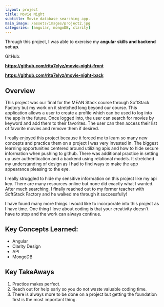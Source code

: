 ```yaml
---
layout: project
title: Movie Night
subtitle: Movie database searching app.
main_image: /assets/images/project2.jpg
categories: [angular, mongoDB, clarity]
---
```

Through this project, I was able to exercise my **angular skills and backend set up.**
 
GitHub: 

**https://github.com/rita7elyz/movie-night-front**

**https://github.com/rita7elyz/movie-night-back**

## Overview 

This project was our final for the MEAN Stack course through SoftStack Factory but my work on it stretched long beyond our course. This application allows a user to create a profile which can be used to log into the app in the future. Once logged into, the user can search for movies by keyword and add them to their favorites. The user can then access their list of favorite movies and remove them if desired. 

I really enjoyed this project because it forced me to learn so many new concepts and practice them on a project I was very invested in. The biggest learning opportunities centered around utilizing apis and how to hide secure information when pushing to github. There was additional practice in setting up user authentication and a backend using relational models. It stretched my understanding of design as I had to find ways to make the app appearance pleasing to the eye. 

I really struggled to hide my sensitive information on this project like my api key. There are many resources online but none did exactly what I wanted. After much searching, I finally reached out to my former teacher with SoftStack Factory and he walked me through it successfully!

I have found many more things I would like to incorporate into this project as I have time. One thing I love about coding is that your creativity doesn't have to stop and the work can always continue. 







## Key Concepts Learned:
* Angular
* Clarity Design
* API
* MongoDB

## Key TakeAways
1. Practice makes perfect.
2. Reach out for help early so you do not waste valuable coding time.
3. There is always more to be done on a project but getting the foundation first is the most important thing. 

